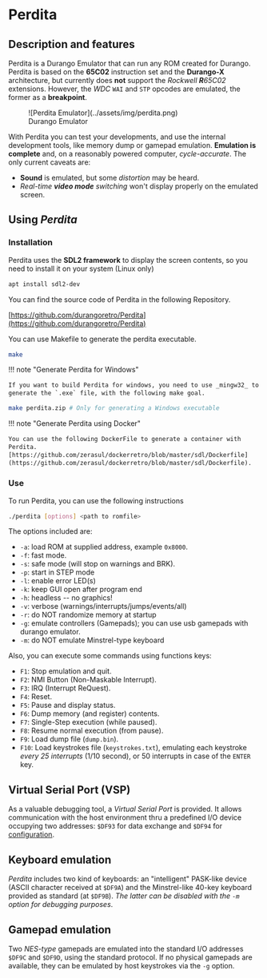 # Perdita

## Description and features

Perdita is a Durango Emulator that can run any ROM created for Durango. Perdita is based on the **65C02** instruction set and the **Durango-X** architecture, but currently does **not** support the _Rockwell **R**65C02_ extensions. However, the _WDC_ `WAI` and `STP` opcodes are emulated, the former as a **breakpoint**.

<figure markdown>
![Perdita Emulator](../assets/img/perdita.png)
<figcaption>Durango Emulator</figcaption>
</figure>

With Perdita you can test your developments, and use the internal development tools, like memory dump or gamepad emulation. **Emulation is complete** and, on a reasonably powered computer, _cycle-accurate_. The only current caveats are:

* **Sound** is emulated, but some _distortion_ may be heard.
* _Real-time **video mode** switching_ won't display properly on the emulated screen.

## Using _Perdita_

### Installation

Perdita uses the **SDL2 framework** to display the screen contents, so you need to install it on your system (Linux only)

```bash
apt install sdl2-dev
```

You can find the source code of Perdita in the following Repository.

[https://github.com/durangoretro/Perdita](https://github.com/durangoretro/Perdita)

You can use Makefile to generate the perdita executable.

```bash
make
```

!!! note "Generate Perdita for Windows"

    If you want to build Perdita for windows, you need to use _mingw32_ to generate the `.exe` file, with the following make goal.


```bash
make perdita.zip # Only for generating a Windows executable
```

!!! note "Generate Perdita using Docker"

    You can use the following DockerFile to generate a container with Perdita. [https://github.com/zerasul/dockerretro/blob/master/sdl/Dockerfile](https://github.com/zerasul/dockerretro/blob/master/sdl/Dockerfile).

### Use

To run Perdita, you can use the following instructions

```bash
./perdita [options] <path to romfile>
```

The options included are:

* ```-a```: load ROM at supplied address, example ```0x8000```.
* ```-f```: fast mode.
* ```-s```: safe mode (will stop on warnings and BRK).
* ```-p```: start in STEP mode
* ```-l```: enable error LED(s)
* ```-k```: keep GUI open after program end
* ```-h```: headless -- no graphics!
* ```-v```: verbose (warnings/interrupts/jumps/events/all)
* ```-r```: do NOT randomize memory at startup
* ```-g```: emulate controllers (Gamepads); you can use usb gamepads with durango emulator.
* ```-m```: do NOT emulate Minstrel-type keyboard

Also, you can execute some commands using functions keys:

* ```F1```: Stop emulation and quit.
* ```F2```: NMI Button (Non-Maskable Interrupt).
* ```F3```: IRQ (Interrupt ReQuest).
* ```F4```: Reset.
* ```F5```: Pause and display status.
* ```F6```: Dump memory (and register) contents.
* ```F7```: Single-Step execution (while paused).
* ```F8```: Resume normal execution (from pause).
* ```F9```: Load dump file (`dump.bin`).
* ```F10```: Load keystrokes file (`keystrokes.txt`), emulating each keystroke _every 25 interrupts_ (1/10 second), or 50 interrupts in case of the `ENTER` key.

## Virtual Serial Port (VSP)

As a valuable debugging tool, a _Virtual Serial Port_ is provided. It allows communication with the host environment thru a predefined I/O device occupying two addresses: `$DF93` for data exchange and `$DF94` for [configuration](vsp.md).

## Keyboard emulation

_Perdita_ includes two kind of keyboards: an "intelligent" PASK-like device (ASCII character received at `$DF9A`) and the Minstrel-like 40-key keyboard provided as standard (at `$DF9B`). _The latter can be disabled with the `-m` option for debugging purposes_.

## Gamepad emulation

Two _NES-type_ gamepads are emulated into the standard I/O addresses `$DF9C` and `$DF9D`, using the standard protocol. If no physical gamepads are available, they can be emulated by host keystrokes via the `-g` option.
